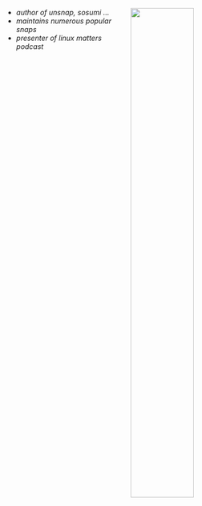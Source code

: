 [<img align="right" width="50%" src="https://github-readme-stats.vercel.app/api?username=popey&theme=merko&show_icons=true">](https://metrics.lecoq.io/popey?template=classic)


- _author of unsnap, sosumi ..._
- _maintains numerous popular snaps_
- _presenter of linux matters podcast_

<!--
### Hi there 👋

**popey/popey** is a ✨ _special_ ✨ repository because its `README.md` (this file) appears on your GitHub profile.

Here are some ideas to get you started:

- 🔭 I’m currently working on ...
- 🌱 I’m currently learning ...
- 👯 I’m looking to collaborate on ...
- 🤔 I’m looking for help with ...
- 💬 Ask me about ...
- 📫 How to reach me: ...
- 😄 Pronouns: ...
- ⚡ Fun fact: ...
-->
